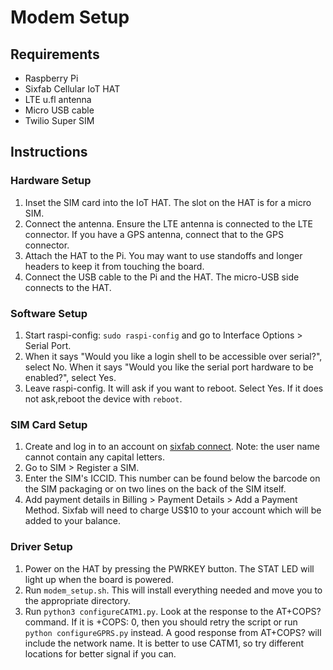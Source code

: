 # Modem Setup

## Requirements

- Raspberry Pi
- Sixfab Cellular IoT HAT
- LTE u.fl antenna
- Micro USB cable
- Twilio Super SIM

## Instructions

### Hardware Setup

1. Inset the SIM card into the IoT HAT. The slot on the HAT is for a micro SIM.
2. Connect the antenna. Ensure the LTE antenna is connected to the LTE connector. If you have a GPS antenna, connect that to the GPS connector.
3. Attach the HAT to the Pi. You may want to use standoffs and longer headers to keep it from touching the board.
4. Connect the USB cable to the Pi and the HAT. The micro-USB side connects to the HAT.

### Software Setup

1. Start raspi-config: `sudo raspi-config` and go to Interface Options > Serial Port.
2. When it says "Would you like a login shell to be accessible over serial?", select No. When it says "Would you like the serial port hardware to be enabled?", select Yes.
3. Leave raspi-config. It will ask if you want to reboot. Select Yes. If it does not ask,reboot the device with `reboot`.

### SIM Card Setup

1. Create and log in to an account on [sixfab connect](connect.sixfab.com). Note: the user name cannot contain any capital letters.
2. Go to SIM > Register a SIM.
3. Enter the SIM's ICCID. This number can be found below the barcode on the SIM packaging or on two lines on the back of the SIM itself.
4. Add payment details in Billing > Payment Details > Add a Payment Method. Sixfab will need to charge US$10 to your account which will be added to your balance.

### Driver Setup

1. Power on the HAT by pressing the PWRKEY button. The STAT LED will light up when the board is powered.
2. Run `modem_setup.sh`. This will install everything needed and move you to the appropriate directory.
3. Run `python3 configureCATM1.py`. Look at the response to the AT+COPS? command. If it is +COPS: 0, then you should retry the script or run `python configureGPRS.py` instead. A good response from AT+COPS? will include the network name. It is better to use CATM1, so try different locations for better signal if you can.
